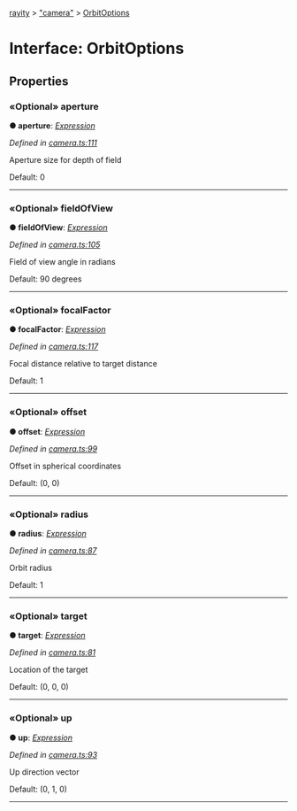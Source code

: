 [rayity](../README.md) > ["camera"](../modules/_camera_.md) > [OrbitOptions](../interfaces/_camera_.orbitoptions.md)



# Interface: OrbitOptions


## Properties
<a id="aperture"></a>

### «Optional» aperture

**●  aperture**:  *[Expression](_expression_.expression.md)* 

*Defined in [camera.ts:111](https://github.com/gribbet/rayity/blob/3875d6f/src/camera.ts#L111)*



Aperture size for depth of field

Default: 0




___

<a id="fieldofview"></a>

### «Optional» fieldOfView

**●  fieldOfView**:  *[Expression](_expression_.expression.md)* 

*Defined in [camera.ts:105](https://github.com/gribbet/rayity/blob/3875d6f/src/camera.ts#L105)*



Field of view angle in radians

Default: 90 degrees




___

<a id="focalfactor"></a>

### «Optional» focalFactor

**●  focalFactor**:  *[Expression](_expression_.expression.md)* 

*Defined in [camera.ts:117](https://github.com/gribbet/rayity/blob/3875d6f/src/camera.ts#L117)*



Focal distance relative to target distance

Default: 1




___

<a id="offset"></a>

### «Optional» offset

**●  offset**:  *[Expression](_expression_.expression.md)* 

*Defined in [camera.ts:99](https://github.com/gribbet/rayity/blob/3875d6f/src/camera.ts#L99)*



Offset in spherical coordinates

Default: (0, 0)




___

<a id="radius"></a>

### «Optional» radius

**●  radius**:  *[Expression](_expression_.expression.md)* 

*Defined in [camera.ts:87](https://github.com/gribbet/rayity/blob/3875d6f/src/camera.ts#L87)*



Orbit radius

Default: 1




___

<a id="target"></a>

### «Optional» target

**●  target**:  *[Expression](_expression_.expression.md)* 

*Defined in [camera.ts:81](https://github.com/gribbet/rayity/blob/3875d6f/src/camera.ts#L81)*



Location of the target

Default: (0, 0, 0)




___

<a id="up"></a>

### «Optional» up

**●  up**:  *[Expression](_expression_.expression.md)* 

*Defined in [camera.ts:93](https://github.com/gribbet/rayity/blob/3875d6f/src/camera.ts#L93)*



Up direction vector

Default: (0, 1, 0)




___


